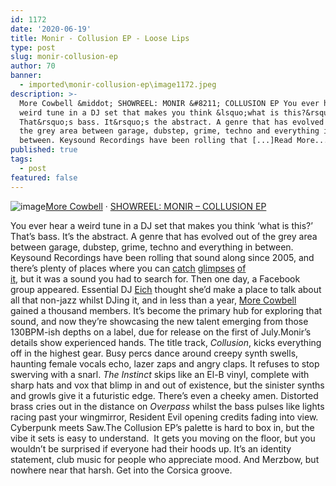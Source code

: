 ```yaml
---
id: 1172
date: '2020-06-19'
title: Monir - Collusion EP - Loose Lips
type: post
slug: monir-collusion-ep
author: 70
banner:
  - imported\monir-collusion-ep\image1172.jpeg
description: >-
  More Cowbell &middot; SHOWREEL: MONIR &#8211; COLLUSION EP You ever hear a
  weird tune in a DJ set that makes you think &lsquo;what is this?&rsquo;
  That&rsquo;s bass. It&rsquo;s the abstract. A genre that has evolved out of
  the grey area between garage, dubstep, grime, techno and everything in
  between. Keysound Recordings have been rolling that [...]Read More...
published: true
tags:
  - post
featured: false
---
```

![image](../imported\monir-collusion-ep\image1172.jpeg)[More Cowbell](https://soundcloud.com/more-cowbell "More Cowbell") · [SHOWREEL: MONIR – COLLUSION EP](https://soundcloud.com/more-cowbell/showreel-monir-collusion-ep "SHOWREEL: MONIR - COLLUSION EP")

You ever hear a weird tune in a DJ set that makes you think ‘what is this?’ That’s bass. It’s the abstract. A genre that has evolved out of the grey area between garage, dubstep, grime, techno and everything in between. Keysound Recordings have been rolling that sound along since 2005, and there’s plenty of places where you can [catch](https://hyphomcr.bandcamp.com/album/unreleased-vol-2) [glimpses](https://szns7n.bandcamp.com/album/lcy) [of](https://nervoushorizon.bandcamp.com/album/nh-v-a-vol-1)  
[it](https://www.youtube.com/watch?v=XgNi9kX5q9g), but it was a sound you had to search for. Then one day, a Facebook group appeared. Essential DJ [Eich](https://soundcloud.com/eichldn?fbclid=IwAR23eI4QziQecqyZxZ6t5goNsKBhGZXTxbtiYbfenRB2KpZp8ZrTUgV1J8M) thought she’d make a place to talk about all that non-jazz whilst DJing it, and in less than a year, [More Cowbell](https://www.facebook.com/groups/morecowbelluk/) gained a thousand members. It’s become the primary hub for exploring that sound, and now they’re showcasing the new talent emerging from those 130BPM-ish depths on a label, due for release on the first of July.Monir’s details show experienced hands. The title track, _Collusion_, kicks everything off in the highest gear. Busy percs dance around creepy synth swells, haunting female vocals echo, lazer zaps and angry claps. It refuses to stop swerving with a snarl. _The Instinct_ skips like an El-B vinyl, complete with sharp hats and vox that blimp in and out of existence, but the sinister synths and growls give it a futuristic edge. There’s even a cheeky amen. Distorted brass cries out in the distance on _Overpass_ whilst the bass pulses like lights racing past your wingmirror, Resident Evil opening credits fading into view. Cyberpunk meets Saw.The Collusion EP’s palette is hard to box in, but the vibe it sets is easy to understand.  It gets you moving on the floor, but you wouldn’t be surprised if everyone had their hoods up. It’s an identity statement, club music for people who appreciate mood. And Merzbow, but nowhere near that harsh. Get into the Corsica groove.